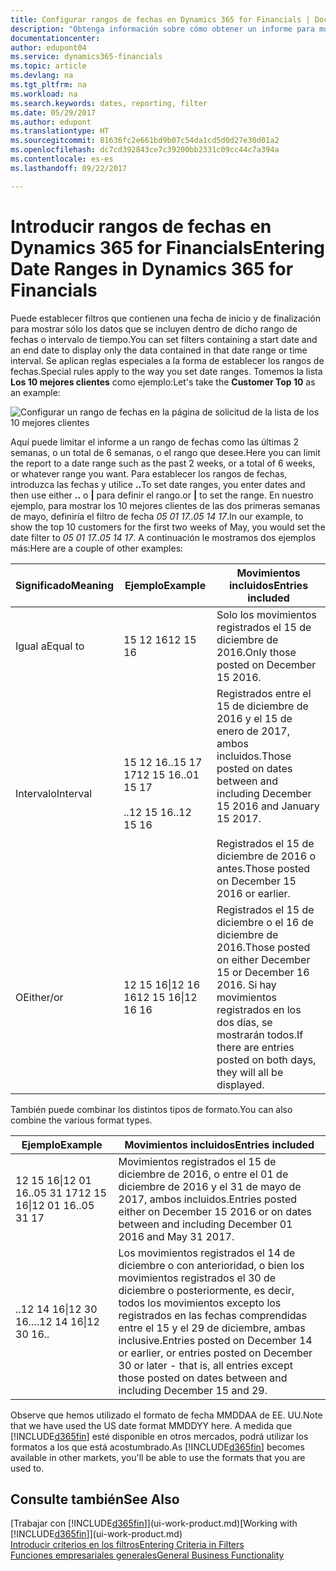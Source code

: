 ```yaml
---
title: Configurar rangos de fechas en Dynamics 365 for Financials | Documentos de Microsoft
description: "Obtenga información sobre cómo obtener un informe para mostrar datos de periodos de tiempo específicos mediante rangos de fechas en Dynamics 365 for Financials."
documentationcenter: 
author: edupont04
ms.service: dynamics365-financials
ms.topic: article
ms.devlang: na
ms.tgt_pltfrm: na
ms.workload: na
ms.search.keywords: dates, reporting, filter
ms.date: 05/29/2017
ms.author: edupont
ms.translationtype: HT
ms.sourcegitcommit: 81636fc2e661bd9b07c54da1cd5d0d27e30d01a2
ms.openlocfilehash: dc7cd392843ce7c39200bb2331c09cc44c7a394a
ms.contentlocale: es-es
ms.lasthandoff: 09/22/2017

---
```

# <a name="entering-date-ranges-in-dynamics-365-for-financials"></a><span data-ttu-id="dc3f3-103">Introducir rangos de fechas en Dynamics 365 for Financials</span><span class="sxs-lookup"><span data-stu-id="dc3f3-103">Entering Date Ranges in Dynamics 365 for Financials</span></span>
<span data-ttu-id="dc3f3-104">Puede establecer filtros que contienen una fecha de inicio y de finalización para mostrar sólo los datos que se incluyen dentro de dicho rango de fechas o intervalo de tiempo.</span><span class="sxs-lookup"><span data-stu-id="dc3f3-104">You can set filters containing a start date and an end date to display only the data contained in that date range or time interval.</span></span> <span data-ttu-id="dc3f3-105">Se aplican reglas especiales a la forma de establecer los rangos de fechas.</span><span class="sxs-lookup"><span data-stu-id="dc3f3-105">Special rules apply to the way you set date ranges.</span></span> <span data-ttu-id="dc3f3-106">Tomemos la lista **Los 10 mejores clientes** como ejemplo:</span><span class="sxs-lookup"><span data-stu-id="dc3f3-106">Let's take the **Customer Top 10** as an example:</span></span>

![Configurar un rango de fechas en la página de solicitud de la lista de los 10 mejores clientes](./media/ui-enter-date-ranges/customer-top10-list.png)

<span data-ttu-id="dc3f3-108">Aquí puede limitar el informe a un rango de fechas como las últimas 2 semanas, o un total de 6 semanas, o el rango que desee.</span><span class="sxs-lookup"><span data-stu-id="dc3f3-108">Here you can limit the report to a date range such as the past 2 weeks, or a total of 6 weeks, or whatever range you want.</span></span> <span data-ttu-id="dc3f3-109">Para establecer los rangos de fechas, introduzca las fechas y utilice **..**</span><span class="sxs-lookup"><span data-stu-id="dc3f3-109">To set date ranges, you enter dates and then use either **..**</span></span> <span data-ttu-id="dc3f3-110">o **|** para definir el rango.</span><span class="sxs-lookup"><span data-stu-id="dc3f3-110">or **|** to set the range.</span></span> <span data-ttu-id="dc3f3-111">En nuestro ejemplo, para mostrar los 10 mejores clientes de las dos primeras semanas de mayo, definiría el filtro de fecha *05 01 17..05 14 17*.</span><span class="sxs-lookup"><span data-stu-id="dc3f3-111">In our example, to show the top 10 customers for the first two weeks of May, you would set the date filter to *05 01 17..05 14 17*.</span></span>
<span data-ttu-id="dc3f3-112">A continuación le mostramos dos ejemplos más:</span><span class="sxs-lookup"><span data-stu-id="dc3f3-112">Here are a couple of other examples:</span></span>

| <span data-ttu-id="dc3f3-113">Significado</span><span class="sxs-lookup"><span data-stu-id="dc3f3-113">Meaning</span></span> | <span data-ttu-id="dc3f3-114">Ejemplo</span><span class="sxs-lookup"><span data-stu-id="dc3f3-114">Example</span></span> | <span data-ttu-id="dc3f3-115">Movimientos incluidos</span><span class="sxs-lookup"><span data-stu-id="dc3f3-115">Entries included</span></span> |
|---|---|---|
|<span data-ttu-id="dc3f3-116">Igual a</span><span class="sxs-lookup"><span data-stu-id="dc3f3-116">Equal to</span></span>| <span data-ttu-id="dc3f3-117">15 12 16</span><span class="sxs-lookup"><span data-stu-id="dc3f3-117">12 15 16</span></span> |<span data-ttu-id="dc3f3-118">Solo los movimientos registrados el 15 de diciembre de 2016.</span><span class="sxs-lookup"><span data-stu-id="dc3f3-118">Only those posted on December 15 2016.</span></span>|
|<span data-ttu-id="dc3f3-119">Intervalo</span><span class="sxs-lookup"><span data-stu-id="dc3f3-119">Interval</span></span>| <span data-ttu-id="dc3f3-120">15 12 16..15 17 17</span><span class="sxs-lookup"><span data-stu-id="dc3f3-120">12 15 16..01 15 17</span></span><br /><br /><span data-ttu-id="dc3f3-121">..12 15 16</span><span class="sxs-lookup"><span data-stu-id="dc3f3-121">..12 15 16</span></span>|<span data-ttu-id="dc3f3-122">Registrados entre el 15 de diciembre de 2016 y el 15 de enero de 2017, ambos incluidos.</span><span class="sxs-lookup"><span data-stu-id="dc3f3-122">Those posted on dates between and including December 15 2016 and January 15 2017.</span></span><br /><br /><span data-ttu-id="dc3f3-123">Registrados el 15 de diciembre de 2016 o antes.</span><span class="sxs-lookup"><span data-stu-id="dc3f3-123">Those posted on December 15 2016 or earlier.</span></span>|
|<span data-ttu-id="dc3f3-124">O</span><span class="sxs-lookup"><span data-stu-id="dc3f3-124">Either/or</span></span>|<span data-ttu-id="dc3f3-125">12 15 16&#124;12 16 16</span><span class="sxs-lookup"><span data-stu-id="dc3f3-125">12 15 16&#124;12 16 16</span></span>|<span data-ttu-id="dc3f3-126">Registrados el 15 de diciembre o el 16 de diciembre de 2016.</span><span class="sxs-lookup"><span data-stu-id="dc3f3-126">Those posted on either December 15 or December 16 2016.</span></span> <span data-ttu-id="dc3f3-127">Si hay movimientos registrados en los dos días, se mostrarán todos.</span><span class="sxs-lookup"><span data-stu-id="dc3f3-127">If there are entries posted on both days, they will all be displayed.</span></span>|

<span data-ttu-id="dc3f3-128">También puede combinar los distintos tipos de formato.</span><span class="sxs-lookup"><span data-stu-id="dc3f3-128">You can also combine the various format types.</span></span>

| <span data-ttu-id="dc3f3-129">Ejemplo</span><span class="sxs-lookup"><span data-stu-id="dc3f3-129">Example</span></span> | <span data-ttu-id="dc3f3-130">Movimientos incluidos</span><span class="sxs-lookup"><span data-stu-id="dc3f3-130">Entries included</span></span> |
|---|---|
|<span data-ttu-id="dc3f3-131">12 15 16&#124;12 01 16..05 31 17</span><span class="sxs-lookup"><span data-stu-id="dc3f3-131">12 15 16&#124;12 01 16..05 31 17</span></span> | <span data-ttu-id="dc3f3-132">Movimientos registrados el 15 de diciembre de 2016, o entre el 01 de diciembre de 2016 y el 31 de mayo de 2017, ambos incluidos.</span><span class="sxs-lookup"><span data-stu-id="dc3f3-132">Entries posted either on December 15 2016 or on dates between and including December 01 2016 and May 31 2017.</span></span> |
|<span data-ttu-id="dc3f3-133">..12 14 16&#124;12 30 16..</span><span class="sxs-lookup"><span data-stu-id="dc3f3-133">..12 14 16&#124;12 30 16..</span></span> | <span data-ttu-id="dc3f3-134">Los movimientos registrados el 14 de diciembre o con anterioridad, o bien los movimientos registrados el 30 de diciembre o posteriormente, es decir, todos los movimientos excepto los registrados en las fechas comprendidas entre el 15 y el 29 de diciembre, ambas inclusive.</span><span class="sxs-lookup"><span data-stu-id="dc3f3-134">Entries posted on December 14 or earlier, or entries posted on December 30 or later - that is, all entries except those posted on dates between and including December 15 and 29.</span></span> |

<span data-ttu-id="dc3f3-135">Observe que hemos utilizado el formato de fecha MMDDAA de EE. UU.</span><span class="sxs-lookup"><span data-stu-id="dc3f3-135">Note that we have used the US date format MMDDYY here.</span></span> <span data-ttu-id="dc3f3-136">A medida que [!INCLUDE[d365fin](includes/d365fin_md.md)] esté disponible en otros mercados, podrá utilizar los formatos a los que está acostumbrado.</span><span class="sxs-lookup"><span data-stu-id="dc3f3-136">As [!INCLUDE[d365fin](includes/d365fin_md.md)] becomes available in other markets, you'll be able to use the formats that you are used to.</span></span>

## <a name="see-also"></a><span data-ttu-id="dc3f3-137">Consulte también</span><span class="sxs-lookup"><span data-stu-id="dc3f3-137">See Also</span></span>
<span data-ttu-id="dc3f3-138">[Trabajar con [!INCLUDE[d365fin](includes/d365fin_long_md.md)]](ui-work-product.md)</span><span class="sxs-lookup"><span data-stu-id="dc3f3-138">[Working with [!INCLUDE[d365fin](includes/d365fin_long_md.md)]](ui-work-product.md)</span></span>  
[<span data-ttu-id="dc3f3-139">Introducir criterios en los filtros</span><span class="sxs-lookup"><span data-stu-id="dc3f3-139">Entering Criteria in Filters </span></span>](ui-enter-criteria-filters.md)  
[<span data-ttu-id="dc3f3-140">Funciones empresariales generales</span><span class="sxs-lookup"><span data-stu-id="dc3f3-140">General Business Functionality</span></span>](ui-across-business-areas.md)

